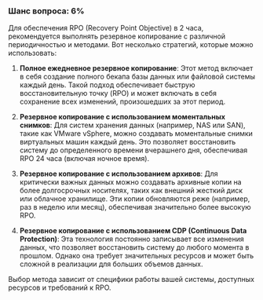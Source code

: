 ### Шанс вопроса: 6%

Для обеспечения RPO (Recovery Point Objective) в 2 часа, рекомендуется выполнять резервное копирование с различной периодичностью и методами. Вот несколько стратегий, которые можно использовать:

1. **Полное ежедневное резервное копирование**: Этот метод включает в себя создание полного бекапа базы данных или файловой системы каждый день. Такой подход обеспечивает быструю восстановительную точку (RPO) и может включать в себя сохранение всех изменений, произошедших за этот период.

2. **Резервное копирование с использованием моментальных снимков**: Для систем хранения данных (например, NAS или SAN), такие как VMware vSphere, можно создавать моментальные снимки виртуальных машин каждый день. Это позволяет восстановить систему до определенного времени вчерашнего дня, обеспечивая RPO 24 часа (включая ночное время).

3. **Резервное копирование с использованием архивов**: Для критически важных данных можно создавать архивные копии на более долгосрочных носителях, таких как внешний жесткий диск или облачное хранилище. Эти копии обновляются реже (например, раз в неделю или месяц), обеспечивая значительно более высокую RPO.

4. **Резервное копирование с использованием CDP (Continuous Data Protection)**: Эта технология постоянно записывает все изменения данных, что позволяет восстановить систему до любого момента в прошлом. Однако она требует значительных ресурсов и может быть сложной в реализации для больших объемов данных.

Выбор метода зависит от специфики работы вашей системы, доступных ресурсов и требований к RPO.